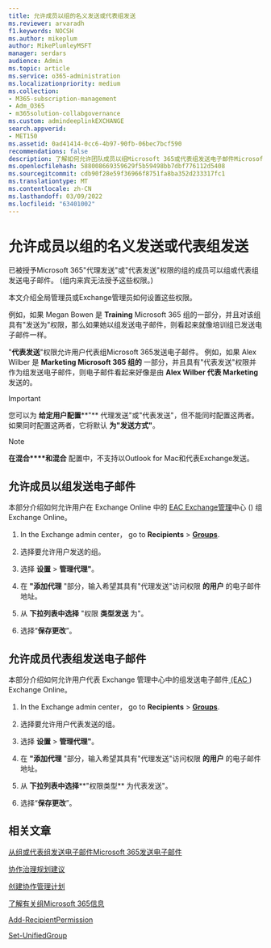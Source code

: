 ```yaml
---
title: 允许成员以组的名义发送或代表组发送
ms.reviewer: arvaradh
f1.keywords: NOCSH
ms.author: mikeplum
author: MikePlumleyMSFT
manager: serdars
audience: Admin
ms.topic: article
ms.service: o365-administration
ms.localizationpriority: medium
ms.collection:
- M365-subscription-management
- Adm_O365
- m365solution-collabgovernance
ms.custom: admindeeplinkEXCHANGE
search.appverid:
- MET150
ms.assetid: 0ad41414-0cc6-4b97-90fb-06bec7bcf590
recommendations: false
description: 了解如何允许团队成员以组Microsoft 365或代表组发送电子邮件Microsoft 365发送电子邮件。
ms.openlocfilehash: 588008669359629f5b59498bb7dbf776112d5408
ms.sourcegitcommit: cdb90f28e59f36966f8751fa8ba352d233317fc1
ms.translationtype: MT
ms.contentlocale: zh-CN
ms.lasthandoff: 03/09/2022
ms.locfileid: "63401002"
---
```

# <a name="allow-members-to-send-as-or-send-on-behalf-of-a-group"></a>允许成员以组的名义发送或代表组发送

已被授予Microsoft 365"代理发送"或"代表发送"权限的组的成员可以组或代表组发送电子邮件。  (组内来宾无法授予这些权限。) 

本文介绍全局管理员或Exchange管理员如何设置这些权限。
  
例如，如果 Megan Bowen 是 **Training** Microsoft 365 组的一部分，并且对该组具有"发送为"权限，那么如果她以组发送电子邮件，则看起来就像培训组已发送电子邮件一样。 
  
"**代表发送**"权限允许用户代表组Microsoft 365发送电子邮件。 例如，如果 Alex Wilber 是 **Marketing Microsoft 365 组的** 一部分，并且具有"代表发送"权限并作为组发送电子邮件，则电子邮件看起来好像是由 **Alex Wilber 代表 Marketing** 发送的。

> [!IMPORTANT]
> 您可以为 **给定用户配置****"** 代理发送"或"代表发送"，但不能同时配置这两者。 如果同时配置这两者，它将默认 **为"发送方式"**。

> [!NOTE]
> **在混合****和混合** 配置中，不支持以Outlook for Mac和代表Exchange发送。
    
## <a name="allow-members-to-send-email-as-a-group"></a>允许成员以组发送电子邮件

本部分介绍如何允许用户在 Exchange Online 中的 <a href="https://go.microsoft.com/fwlink/p/?linkid=2059104" target="_blank">EAC Exchange管理</a>中心 () 组Exchange Online。
  
1. In the Exchange admin center， go to **Recipients** \> <a href="https://go.microsoft.com/fwlink/?linkid=2183233" target="_blank">**Groups**</a>.
    
2. 选择要允许用户发送的组。 
    
3. 选择 **设置** > **管理代理"**。
    
4. 在 **"添加代理** "部分，输入希望其具有"代理发送"访问权限 **的用户** 的电子邮件地址。
  
5. 从 **下拉列表中选择** "权限 **类型发送** 为"。

6.  选择“**保存更改**”。
    
    
## <a name="allow-members-to-send-email-on-behalf-of-a-group"></a>允许成员代表组发送电子邮件

本部分介绍如何允许用户代表 Exchange 管理中心中的组发送电子邮件<a href="https://go.microsoft.com/fwlink/p/?linkid=2059104" target="_blank"> (EAC </a>) Exchange Online。
  
1. In the Exchange admin center， go to **Recipients** \> <a href="https://go.microsoft.com/fwlink/?linkid=2183233" target="_blank">**Groups**</a>.
    
2. 选择要允许用户代表发送的组。 
    
3. 选择 **设置** > **管理代理"**。
    
4. 在 **"添加代理** "部分，输入希望其具有"代理发送"访问权限 **的用户** 的电子邮件地址。
  
5. 从 **下拉列表中选择****"权限类型** 为代表发送"。

6.  选择“**保存更改**”。

## <a name="related-articles"></a>相关文章

[从组或代表组发送电子邮件Microsoft 365发送电子邮件](https://support.microsoft.com/office/0f4964af-aec6-484b-a65c-0434df8cdb6b)

[协作治理规划建议](collaboration-governance-overview.md#collaboration-governance-planning-recommendations)

[创建协作管理计划](collaboration-governance-first.md)

[了解有关组Microsoft 365信息](https://support.microsoft.com/office/b565caa1-5c40-40ef-9915-60fdb2d97fa2)

[Add-RecipientPermission](/powershell/module/exchange/add-recipientpermission)

[Set-UnifiedGroup](/powershell/module/exchange/set-unifiedgroup)
